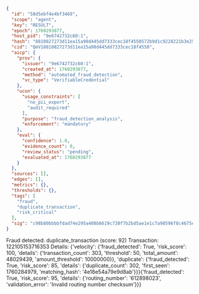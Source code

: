 ```json
{
  "id": "58d5ebf4e4bf3469",
  "scope": "agent",
  "key": "RESULT",
  "epoch": 1760293877,
  "host_pid": "9e6742732c60:1",
  "hash": "8810827273d11ea15a98d445dd7333cec18f4550572b9d1c9228221b3e251ad3",
  "cid": "QmV18810827273d11ea15a98d445dd7333cec18f4550",
  "aicp": {
    "prov": {
      "issuer": "9e6742732c60:1",
      "created_at": 1760293877,
      "method": "automated_fraud_detection",
      "vc_type": "VerifiableCredential"
    },
    "ucon": {
      "usage_constraints": [
        "no_pii_export",
        "audit_required"
      ],
      "purpose": "fraud_detection_analysis",
      "enforcement": "mandatory"
    },
    "eval": {
      "confidence": 1.0,
      "evidence_count": 0,
      "review_status": "pending",
      "evaluated_at": 1760293877
    }
  },
  "sources": [],
  "edges": [],
  "metrics": {},
  "thresholds": {},
  "tags": [
    "fraud",
    "duplicate_transaction",
    "risk_critical"
  ],
  "sig": "c98b80bbbbfdad74e295a408b6619c730f7b2bd5ae1e1c7a98596f8c4675e3ff"
}
```

Fraud detected: duplicate_transaction (score: 92)
Transaction: 122105153716353
Details: {'velocity': {'fraud_detected': True, 'risk_score': 100, 'details': {'transaction_count': 303, 'threshold': 50, 'total_amount': 48029439, 'amount_threshold': 10000000}}, 'duplicate': {'fraud_detected': True, 'risk_score': 85, 'details': {'duplicate_count': 302, 'first_seen': 1760284979, 'matching_hash': '4e18e54a79e9d8ab'}}}{'fraud_detected': True, 'risk_score': 95, 'details': {'routing_number': '612898023', 'validation_error': 'Invalid routing number checksum'}}}